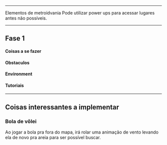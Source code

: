
---

Elementos de metroidvania
Pode utilizar power ups para acessar lugares antes não possíveis.



---

## Fase 1


#### Coisas a se fazer


#### Obstaculos



#### Environment



#### Tutoriais




---


## Coisas interessantes a implementar

### Bola de vôlei
Ao jogar a bola pra fora do mapa, irá rolar uma animação de vento levando ela de novo pra areia para ser possível buscar.


